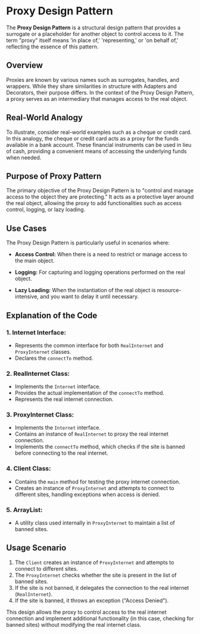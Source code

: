 # Proxy Design Pattern

The **Proxy Design Pattern** is a structural design pattern that provides a surrogate or a placeholder for another object to control access to it. The term "proxy" itself means 'in place of,' 'representing,' or 'on behalf of,' reflecting the essence of this pattern.

## Overview

Proxies are known by various names such as surrogates, handles, and wrappers. While they share similarities in structure with Adapters and Decorators, their purpose differs. In the context of the Proxy Design Pattern, a proxy serves as an intermediary that manages access to the real object.

## Real-World Analogy

To illustrate, consider real-world examples such as a cheque or credit card. In this analogy, the cheque or credit card acts as a proxy for the funds available in a bank account. These financial instruments can be used in lieu of cash, providing a convenient means of accessing the underlying funds when needed.

## Purpose of Proxy Pattern

The primary objective of the Proxy Design Pattern is to "control and manage access to the object they are protecting." It acts as a protective layer around the real object, allowing the proxy to add functionalities such as access control, logging, or lazy loading.

## Use Cases

The Proxy Design Pattern is particularly useful in scenarios where:

- **Access Control:** When there is a need to restrict or manage access to the main object.
  
- **Logging:** For capturing and logging operations performed on the real object.

- **Lazy Loading:** When the instantiation of the real object is resource-intensive, and you want to delay it until necessary.

## Explanation of the Code

### 1. **Internet Interface:**
   - Represents the common interface for both `RealInternet` and `ProxyInternet` classes.
   - Declares the `connectTo` method.

### 2. **RealInternet Class:**
   - Implements the `Internet` interface.
   - Provides the actual implementation of the `connectTo` method.
   - Represents the real internet connection.

### 3. **ProxyInternet Class:**
   - Implements the `Internet` interface.
   - Contains an instance of `RealInternet` to proxy the real internet connection.
   - Implements the `connectTo` method, which checks if the site is banned before connecting to the real internet.

### 4. **Client Class:**
   - Contains the `main` method for testing the proxy internet connection.
   - Creates an instance of `ProxyInternet` and attempts to connect to different sites, handling exceptions when access is denied.

### 5. **ArrayList:**
   - A utility class used internally in `ProxyInternet` to maintain a list of banned sites.

## Usage Scenario

1. The `Client` creates an instance of `ProxyInternet` and attempts to connect to different sites.
2. The `ProxyInternet` checks whether the site is present in the list of banned sites.
3. If the site is not banned, it delegates the connection to the real internet (`RealInternet`).
4. If the site is banned, it throws an exception ("Access Denied").

This design allows the proxy to control access to the real internet connection and implement additional functionality (in this case, checking for banned sites) without modifying the real internet class.


